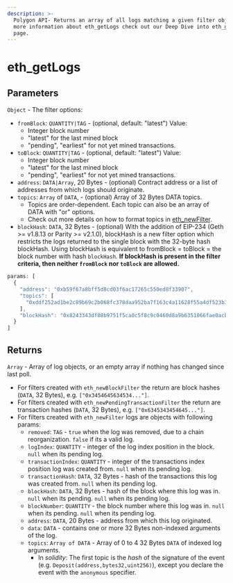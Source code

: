 ```yaml
---
description: >-
  Polygon API- Returns an array of all logs matching a given filter object. For
  more information about eth_getLogs check out our Deep Dive into eth_getLogs
  page.
---
```


# eth\_getLogs

## Parameters

`Object` - The filter options:

* `fromBlock`: `QUANTITY|TAG` - (optional, default: "latest") Value:
  * Integer block number
  * "latest" for the last mined block
  * "pending", "earliest" for not yet mined transactions.
* `toBlock`: `QUANTITY|TAG` - (optional, default: "latest") Value:
  * Integer block number
  * "latest" for the last mined block
  * "pending", "earliest" for not yet mined transactions.
* `address`: `DATA|Array`, 20 Bytes - (optional) Contract address or a list of addresses from which logs should originate.
* `topics`: `Array` of `DATA`, - (optional) Array of 32 Bytes DATA topics.&#x20;
  * Topics are order-dependent. Each topic can also be an array of DATA with "or" options.&#x20;
  * Check out more details on how to format topics in [eth\_newFilter](../ethereum/#eth\_newfilter).
* `blockHash`: `DATA`, 32 Bytes - (optional) With the addition of EIP-234 (Geth >= v1.8.13 or Parity >= v2.1.0), blockHash is a new filter option which restricts the logs returned to the single block with the 32-byte hash blockHash. Using blockHash is equivalent to fromBlock = toBlock = the block number with hash `blockHash`. **If blockHash is present in the filter criteria, then neither `fromBlock` nor `toBlock` are allowed.**

```javascript
params: [
  {
    "address": "0xb59f67a8bff5d8cd03f6ac17265c550ed8f33907",
    "topics": [
      "0xddf252ad1be2c89b69c2b068fc378daa952ba7f163c4a11628f55a4df523b3ef"
    ],
    "blockHash": "0x8243343df08b9751f5ca0c5f8c9c0460d8a9b6351066fae0acbd4d3e776de8bb"
  }
]
```

## Returns

`Array` - Array of log objects, or an empty array if nothing has changed since last poll.

* For filters created with `eth_newBlockFilter` the return are block hashes (`DATA`, 32 Bytes), e.g. `["0x3454645634534..."]`.
* For filters created with `eth_newPendingTransactionFilter`  the return are transaction hashes (`DATA`, 32 Bytes), e.g. `["0x6345343454645..."]`.
* For filters created with `eth_newFilter` logs are objects with following params:
  * `removed`: `TAG` - `true` when the log was removed, due to a chain reorganization. `false` if its a valid log.
  * `logIndex`: `QUANTITY` - integer of the log index position in the block. `null` when its pending log.
  * `transactionIndex`: `QUANTITY` - integer of the transactions index position log was created from. `null` when its pending log.
  * `transactionHash`: `DATA`, 32 Bytes - hash of the transactions this log was created from. `null` when its pending log.
  * `blockHash`: `DATA`, 32 Bytes - hash of the block where this log was in. `null` when its pending. `null` when its pending log.
  * `blockNumber`: `QUANTITY` - the block number where this log was in. `null` when its pending. `null` when its pending log.
  * `address`: `DATA`, 20 Bytes - address from which this log originated.
  * `data`: `DATA` - contains one or more 32 Bytes non-indexed arguments of the log.
  * `topics`: `Array of DATA` - Array of 0 to 4 32 Bytes `DATA` of indexed log arguments.&#x20;
    * In _solidity_: The first topic is the _hash_ of the signature of the event (e.g. `Deposit(address,bytes32,uint256)`), except you declare the event with the `anonymous` specifier.
